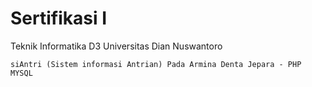 # Sertifikasi I 
Teknik Informatika 
D3 Universitas Dian Nuswantoro
```
siAntri (Sistem informasi Antrian) Pada Armina Denta Jepara - PHP MYSQL
```
